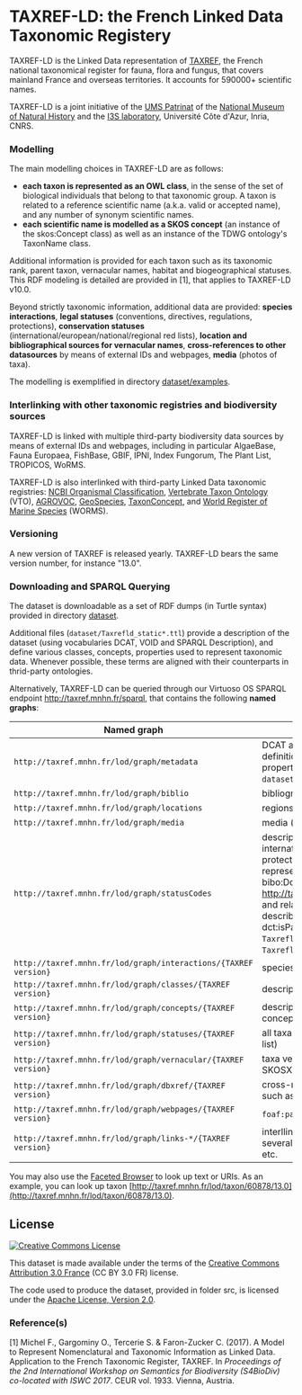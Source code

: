 # TAXREF-LD: the French Linked Data Taxonomic Registery

TAXREF-LD is the Linked Data representation of [TAXREF](https://inpn.mnhn.fr/programme/referentiel-taxonomique-taxref?lg=en), the French national taxonomical register for fauna, flora and fungus, that covers mainland France and overseas territories. It accounts for 590000+ scientific names.

TAXREF-LD is a joint initiative of the [UMS Patrinat](http://www.patrinat.fr/) of the [National Museum of Natural History](http://www.mnhn.fr/) and the [I3S laboratory](http://www.i3s.unice.fr/), Université Côte d'Azur, Inria, CNRS.


### Modelling

The main modelling choices in TAXREF-LD are as follows:
- **each taxon is represented as an OWL class**, in the sense of the set of biological individuals that belong to that taxonomic group. A taxon is related to a reference scientific name (a.k.a. valid or accepted name), and any number of synonym scientific names.
- **each scientific name is modelled as a SKOS concept** (an instance of the skos:Concept class) as well as an instance of the TDWG ontology's TaxonName class.

Additional information is provided for each taxon such as its taxonomic rank, parent taxon, vernacular names, habitat and biogeographical statuses.
This RDF modeling is detailed are provided in [1], that applies to TAXREF-LD v10.0.

Beyond strictly taxonomic information, additional data are provided: **species interactions**, **legal statuses** (conventions, directives, regulations, protections), **conservation statuses** (international/european/national/regional red lists), **location and bibliographical sources for vernacular names**, **cross-references to other datasources** by means of external IDs and webpages, **media** (photos of taxa).

The modelling is exemplified in directory [dataset/examples](dataset/examples).


### Interlinking with other taxonomic registries and biodiversity sources

TAXREF-LD is linked with multiple third-party biodiversity data sources by means of external IDs and webpages, including in particular AlgaeBase, Fauna Europaea, FishBase, GBIF, IPNI, Index Fungorum, The Plant List, TROPICOS, WoRMS.

TAXREF-LD is also interlinked with third-party Linked Data taxonomic registries: [NCBI Organismal Classification](http://bioportal.bioontology.org/ontologies/NCBITAXON), [Vertebrate Taxon Ontology](http://www.ontobee.org/ontology/VTO) (VTO), [AGROVOC](http://aims.fao.org/agrovoc), [GeoSpecies](https://datahub.io/dataset/geospecies), [TaxonConcept](https://datahub.io/dataset/taxonconcept), and [World Register of Marine Species](http://www.marinespecies.org) (WORMS).


### Versioning

A new version of TAXREF is released yearly. TAXREF-LD bears the same version number, for instance "13.0".


### Downloading and SPARQL Querying

The dataset is downloadable as a set of RDF dumps (in Turtle syntax) provided in directory [dataset](dataset).

Additional files (`dataset/Taxrefld_static*.ttl`) provide a description of the dataset (using vocabularies DCAT, VOID and SPARQL Description), and define various classes, concepts, properties used to represent taxonomic data. Whenever possible, these terms are aligned with their counterparts in thrid-party ontologies.


Alternatively, TAXREF-LD can be queried through our Virtuoso OS SPARQL endpoint http://taxref.mnhn.fr/sparql, that contains the following **named graphs**:

| Named graph    | Description |
| -------------  | ---- |
| `http://taxref.mnhn.fr/lod/graph/metadata` | DCAT and VOID dataset descriptions + definition of various classes, concepts, properties (content of files `dataset/Taxrefld_static*.ttl`) | 
| `http://taxref.mnhn.fr/lod/graph/biblio` | bibliographic resources | 
| `http://taxref.mnhn.fr/lod/graph/locations` | regions, departements, territories etc. |
| `http://taxref.mnhn.fr/lod/graph/media` | media (photos) linked to taxa |
| `http://taxref.mnhn.fr/lod/graph/statusCodes` | description of the status values of types international convention, european directive, protection and regulation. These are represented as instances of the class bibo:DocumentPart (e.g. http://taxref.mnhn.fr/lod/status/BONN/IBOAC) and related to the bibliographic source describing the document with property dct:isPartOf (content of files `Taxrefld_statusCodes.ttl` and `Taxrefld_statusBiblio.ttl`) |
| `http://taxref.mnhn.fr/lod/graph/interactions/{TAXREF version}` | species interactions |
| `http://taxref.mnhn.fr/lod/graph/classes/{TAXREF version}` | description of taxa as OWL classes |
| `http://taxref.mnhn.fr/lod/graph/concepts/{TAXREF version}` | description of scientific names as SKOS concepts |
| `http://taxref.mnhn.fr/lod/graph/statuses/{TAXREF version}` | all taxa statuses (legal, biogeographical, red list) |
| `http://taxref.mnhn.fr/lod/graph/vernacular/{TAXREF version}` | taxa vernacular names (direct and as SKOSXL labels) |
| `http://taxref.mnhn.fr/lod/graph/dbxref/{TAXREF version}` | cross-references to third-party data sources such as GBIF, WoRMS, the Plant List etc. |
| `http://taxref.mnhn.fr/lod/graph/webpages/{TAXREF version}` | `foaf:page` links to webpages |
| `http://taxref.mnhn.fr/lod/graph/links-*/{TAXREF version}` | interllinking graphs where `links-*` stands for several values like `links-agrovoc`, `links-ncbi` etc. |

You may also use the [Faceted Browser](http://sparks-vm33.i3s.unice.fr:8890/fct/) to look up text or URIs.
As an example, you can look up taxon [http://taxref.mnhn.fr/lod/taxon/60878/13.0](http://taxref.mnhn.fr/lod/taxon/60878/13.0).


## License

<a rel="license" href="http://creativecommons.org/licenses/by/3.0/fr/"><img alt="Creative Commons License" style="border-width:0" src="https://i.creativecommons.org/l/by/3.0/fr/88x31.png" /></a><br />

This dataset is made available under the terms of the [Creative Commons Attribution 3.0 France](https://creativecommons.org/licenses/by/3.0/fr/) (CC BY 3.0 FR) license.

The code used to produce the dataset, provided in folder src, is licensed under the [Apache License, Version 2.0](http://www.apache.org/licenses/LICENSE-2.0).


### Reference(s)

[1] Michel F., Gargominy O., Tercerie S. & Faron-Zucker C. (2017). A Model to Represent Nomenclatural and Taxonomic Information as Linked Data. Application to the French Taxonomic Register, TAXREF. In _Proceedings of the 2nd International Workshop on Semantics for Biodiversity (S4BioDiv) co-located with ISWC 2017_. CEUR vol. 1933. Vienna, Austria.
